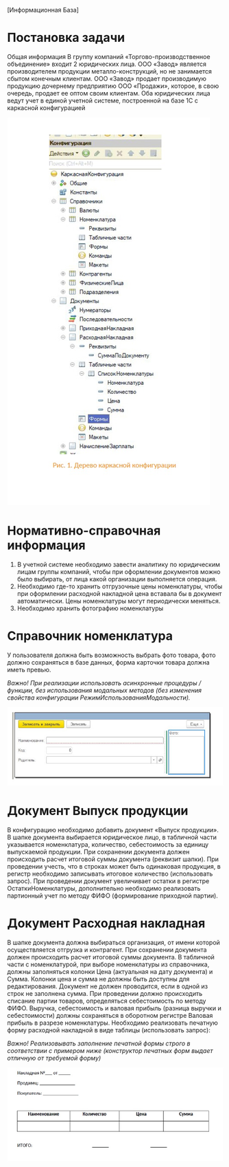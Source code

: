 [Информационная База]

# Постановка задачи
Общая информация
В группу компаний «Торгово-производственное объединение» входит 2 юридических лица.
ООО «Завод» является производителем продукции металло-конструкций, но не занимается
сбытом конечным клиентам.
ООО «Завод» продает производимую продукцию дочернему предприятию ООО «Продажи»,
которое, в свою очередь, продает ее оптом своим клиентам.
Оба юридических лица ведут учет в единой учетной системе, построенной на базе 1С с
каркасной конфигурацией

![](https://github.com/TheArtemov/Portfolio/blob/main/Test/Img/Three.jpg)

# Нормативно-справочная информация
1. В учетной системе необходимо завести аналитику по юридическим лицам
группы компаний, чтобы при оформлении документов можно было выбирать,
от лица какой организации выполняется операция.
2. Необходимо где-то хранить отгрузочные цены номенклатуры, чтобы при
оформлении расходной накладной цена вставала бы в документ
автоматически. Цены номенклатуры могут периодически меняться.
3. Необходимо хранить фотографию номенклатуры
# Справочник номенклатура
У пользователя должна быть возможность выбрать фото товара, фото должно сохраняться в
базе данных, форма карточки товара должна иметь превью.

*Важно! При реализации использовать асинхронные процедуры / функции, без
использования модальных методов (без изменения свойства конфигурации
РежимИспользованияМодальности).*

![](https://github.com/TheArtemov/Portfolio/blob/main/Test/Img/Wind.jpg)

# Документ Выпуск продукции
В конфигурацию необходимо добавить документ «Выпуск продукции».
В шапке документа выбирается юридическое лицо, в табличной части указывается
номенклатура, количество, себестоимость за единицу выпускаемой продукции.
При сохранении документа должен происходить расчет итоговой суммы документа (реквизит
шапки).
При проведении учесть, что в строках может быть одинаковая продукция, в регистр
необходимо записывать итоговое количество (использовать запрос).
При проведении документ увеличивает остатки в регистре ОстаткиНоменклатуры,
дополнительно необходимо реализовать партионный учет по методу ФИФО (формирование
приходной партии).
# Документ Расходная накладная
В шапке документа должна выбираться организация, от имени которой осуществляется
отгрузка и контрагент.
При сохранении документа должен происходить расчет итоговой суммы документа.
В табличной части с номенклатурой, при выборе номенклатуры из справочника, должны
заполняться колонки Цена (актуальная на дату документа) и Сумма.
Колонки цена и сумма не должны быть доступны для редактирования. Документ не должен
проводится, если в одной из строк не заполнена сумма.
При проведении должно происходить списание партии товаров, определяться себестоимость
по методу ФИФО.
Выручка, себестоимость и валовая прибыль (разница выручки и себестоимости) должны
сохраняться в оборотном регистре Валовая прибыль в разрезе номенклатуры.
Необходимо реализовать печатную форму расходной накладной в виде таблицы
(использовать запрос):

*Важно! Реализовывать заполнение печатной формы строго в соответствии с
примером ниже (конструктор печатных форм выдает отличную от требуемой форму)*

![](https://github.com/TheArtemov/Portfolio/blob/main/Test/Img/Oder.jpg)
